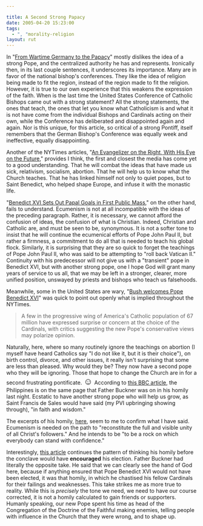 ```yaml
---

title: A Second Strong Papacy
date: 2005-04-20 15:23:00
tags:
  - ", "morality-religion
layout: rut
---
```


<p> In "<a href="http://www.nytimes.com/2005/04/20/international/worldspecial2/20profile.html?ei=5088&en=781c1afbe24ac478&ex=1271649600&partner=rssnyt&emc=rss&pagewanted=print&position=">From Wartime Germany to the Papacy</a>" mostly dislikes
the idea of a strong Pope, and the centralized authority he has
and represents.  Ironically then, in its last couple sentences,
it underscores its importance.  Many are in favor of the national
bishop's conferences.  They like the idea of religion being made
to fit the region, instead of the region made to fit the religion.
However, it is true to our own experience that this weakens the
expression of the faith.  When is the last time the United States
Conference of Catholic Bishops came out with a strong statement?
All the strong statements, the ones that teach, the ones that let
you know what Catholicism is and what it is not have come from
the individual Bishops and Cardinals acting on their own, while
the Conference has deliberated and disappointed again and again.
Nor is this unique, for this article, so critical of a strong Pontiff,
itself remembers that the German Bishop's Conference was equally
week and ineffective, equally disappointing.</p>

<p>Another of the NYTimes
articles, "<a href="http://www.nytimes.com/2005/04/20/international/worldspecial2/20assess.html?ei=5088&en=533d35e13d0597d2&ex=1271649600&partner=rssnyt&emc=rss&pagewanted=print&position=">An Evangelizer on the Right, With His Eye on the Future</a>,"
provides I think, the first and closest the media has come yet to
a good understanding.  That he will combat the ideas that have made
us sick, relativism, socialism, abortion.  That he will help us to
know what the Church teaches.  That he has linked himself not only
to quiet popes, but to Saint Benedict, who helped shape Europe,
and infuse it with the monastic life.</p>

<p>"<a href="http:www.nytimes.com/2005/04/20/international/worldspecial2/20cnd-mass.html?ei=5088&en=5ce20f89c2f6aca3&ex=1271649600&partner=rssnyt&emc=rss&pagewanted=print&position=">Benedict XVI Sets Out Papal Goals in First Public Mass</a>,"
on the other hand, fails to understand.  Ecumenism is not at all
incompatible with the ideas of the preceding paragraph.  Rather, it
is necessary, we cannot afford the confusion of ideas, the confusion
of what is Christian.  Indeed, Christian and Catholic are, and must
be seen to be, synonymous.  It is not a softer tone to insist that
he will continue the ecumenical efforts of Pope John Paul II, but
rather a firmness, a commitment to do all that is needed to teach
his global flock.  Similarly, it is surprising that they are so
quick to forget the teachings of Pope John Paul II, who was said
to be attempting to "roll back Vatican II."  Continuity with his
predecessor will not give us with a "transient" pope in Benedict XVI,
but with another strong pope, one I hope God will grant many years
of service to us all, that we may be left in a stronger, clearer,
more unified position, unswayed by priests and bishops who teach
us falsehoods.</p>

<p>Meanwhile, some in the United States are wary, "<a href="http://news.bbc.co.uk/2/hi/europe/4463403.stm">Bush welcomes
Pope Benedict XVI</a>" was quick to point out openly what is implied
throughout the NYTimes.</p>

<blockquote>A few in the progressive wing of America's Catholic
population of 67 million have expressed surprise or concern at the
choice of the Cardinals, with critics suggesting the new Pope's
conservative views may polarize opinion.</blockquote>

<p>Naturally, here, where so many routinely ignore the teachings
on abortion (I myself have heard Catholics say "I do not like it,
but it is their choice"), on birth control, divorce, and other
issues, it really isn't surprising that some are less than pleased.
Why would they be?  They now have a second pope who they will be
ignoring.  Those that hope to change the Church are in for a second
frustrating pontificate. <font size="+2">&#x263a;</font>  According
to <a href="http://news.bbc.co.uk/2/hi/europe/4463503.stm">this BBC
article</a>, the Philippines is on the same page that Father Buckner
was on in his homily last night.  Ecstatic to have another strong
pope who will help us grow, as Saint Francis de Sales would have said
(my PVI upbringing showing through), "in faith and wisdom."</p>

<p>The excerpts of his homily, <a href="http://news.bbc.co.uk/2/hi/europe/4464363.stm">here</a>,
seem to me to confirm what I have said.  Ecumenism is needed on the
path to "reconstitute the full and visible unity of all Christ's
followers."  And he intends to be "to be a rock on which everybody
can stand with confidence."</p>

<p>Interestingly,
<a href="http://news.bbc.co.uk/2/hi/europe/4463519.stm">this
article</a> continues the pattern of thinking his homily before
the conclave would have <strong>encouraged</strong> his election.
Father Buckner had literally the opposite take.  He said that we can
clearly see the hand of God here, because if anything ensured that
Pope Benedict XVI would not have been elected, it was that homily,
in which he chastised his fellow Cardinals for their failings
and weaknesses.  This take strikes me as more true to reality.
While this is <em>precisely</em> the tone we need, we need to have
our course corrected, it is not a homily calculated to gain friends
or supporters.  Humanly speaking, our new Pope spent his time as head
of the Congregation of the Doctrine of the Faithful making enemies,
telling people with influence in the Church that they were wrong,
and to shape up.</p>

